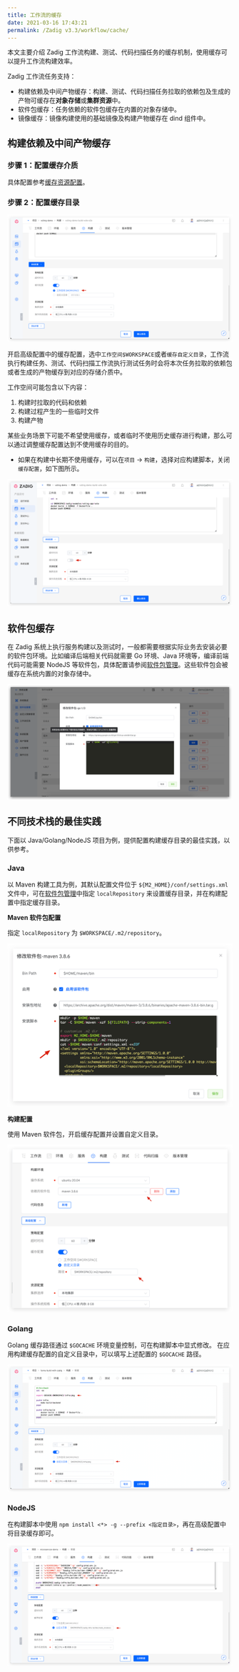 ```yaml
---
title: 工作流的缓存
date: 2021-03-16 17:43:21
permalink: /Zadig v3.3/workflow/cache/
---
```

本文主要介绍 Zadig 工作流构建、测试、代码扫描任务的缓存机制，使用缓存可以提升工作流构建效率。

Zadig 工作流任务支持：
- 构建依赖及中间产物缓存：构建、测试、代码扫描任务拉取的依赖包及生成的产物可缓存在**对象存储**或**集群资源**中。
- 软件包缓存：任务依赖的软件包缓存在内置的对象存储中。
- 镜像缓存：镜像构建使用的基础镜像及构建产物缓存在 dind 组件中。

## 构建依赖及中间产物缓存

### 步骤 1：配置缓存介质

具体配置参考[缓存资源配置](/Zadig%20v3.3/pages/cluster_manage/#缓存资源配置)。

### 步骤 2：配置缓存目录

![工作流的缓存](../../../../_images/workflow_cache_1_1.png)

开启高级配置中的缓存配置，选中`工作空间$WORKSPACE`或者`缓存自定义目录`，工作流执行构建任务、测试、代码扫描工作流执行测试任务时会将本次任务拉取的依赖包或者生成的产物缓存到对应的存储介质中。

工作空间可能包含以下内容：
1. 构建时拉取的代码和依赖
2. 构建过程产生的一些临时文件
3. 构建产物

某些业务场景下可能不希望使用缓存，或者临时不使用历史缓存进行构建，那么可以通过调整缓存配置达到不使用缓存的目的。

* 如果在构建中长期不使用缓存，可以在`项目` -> `构建`，选择对应构建脚本，关闭 `缓存配置`，如下图所示。

![关闭使用工作空间缓存](../../../../_images/workflow_cache_2.png)

## 软件包缓存

在 Zadig 系统上执行服务构建以及测试时，一般都需要根据实际业务去安装必要的软件包环境。比如编译后端相关代码就需要 Go 环境、Java 环境等，编译前端代码可能需要 NodeJS 等软件包，具体配置请参阅[软件包管理](/Zadig%20v3.3/settings/app/)。这些软件包会被缓存在系统内置的对象存储中。

![软件包缓存](../../../../_images/workflow_cache_5_220.png)

## 不同技术栈的最佳实践

下面以 Java/Golang/NodeJS 项目为例，提供配置构建缓存目录的最佳实践，以供参考。

### Java
以 Maven 构建工具为例，其默认配置文件位于 `${M2_HOME}/conf/settings.xml` 文件中，可在[软件包管理](/Zadig%20v3.3/settings/app/)中指定 `localRepository` 来设置缓存目录，并在构建配置中指定缓存目录。

**Maven 软件包配置**

指定 `localRepository` 为 `$WORKSPACE/.m2/repository`。

![Maven 缓存](../../../../_images/maven_cache_demo.png)

**构建配置**

使用 Maven 软件包，开启缓存配置并设置自定义目录。

![缓存自定义目录](../../../../_images/build_cache_config_1.png)

### Golang

Golang 缓存路径通过 `$GOCACHE` 环境变量控制，可在构建脚本中显式修改。
在应用构建缓存配置的自定义目录中，可以填写上述配置的 `$GOCACHE` 路径。

![缓存自定义目录](../../../../_images/build_cache_config_2.png)

### NodeJS

在构建脚本中使用 `npm install <*> -g --prefix <指定目录>`，再在高级配置中将目录缓存即可。

![缓存自定义目录](../../../../_images/build_cache_config_3.png)
